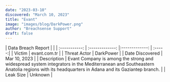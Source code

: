 ```yaml
---
date: "2023-03-10"
discovered: "March 10, 2023"
title: "Evant"
image: "images/blog/DarkPower.png"
author: "Breachsense Support"
draft: false
---
```


| Data Breach Report           |              | 
| :-----------: | :-------------:     |:-------------:    | :-----:|
| Victim      | evant.com.tr      | 
| Threat Actor      | DarkPower      | 
| Date Discovered      | Mar 10, 2023      | 
| Description      | Evant Company is among the strong and widespread system integrators in the Mediterranean and Southeastern Anatolia regions with its headquarters in Adana and its Gaziantep branch.      | 
| Leak Size      | Unknown      | 

